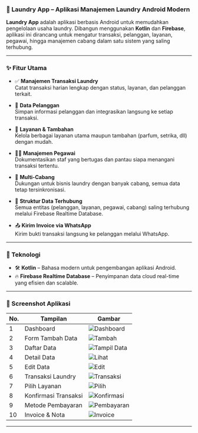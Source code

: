 ### 📱 Laundry App – Aplikasi Manajemen Laundry Android Modern

**Laundry App** adalah aplikasi berbasis Android untuk memudahkan pengelolaan usaha laundry. Dibangun menggunakan **Kotlin** dan **Firebase**, aplikasi ini dirancang untuk mengatur transaksi, pelanggan, layanan, pegawai, hingga manajemen cabang dalam satu sistem yang saling terhubung.

---

### ✨ Fitur Utama

- ✅ **Manajemen Transaksi Laundry**  
  Catat transaksi harian lengkap dengan status, layanan, dan pelanggan terkait.

- 👤 **Data Pelanggan**  
  Simpan informasi pelanggan dan integrasikan langsung ke setiap transaksi.

- 🧺 **Layanan & Tambahan**  
  Kelola berbagai layanan utama maupun tambahan (parfum, setrika, dll) dengan mudah.

- 🧑‍💼 **Manajemen Pegawai**  
  Dokumentasikan staf yang bertugas dan pantau siapa menangani transaksi tertentu.

- 🏢 **Multi-Cabang**  
  Dukungan untuk bisnis laundry dengan banyak cabang, semua data tetap tersinkronisasi.

- 🔗 **Struktur Data Terhubung**  
  Semua entitas (pelanggan, layanan, pegawai, cabang) saling terhubung melalui Firebase Realtime Database.

- 📤 **Kirim Invoice via WhatsApp**  
  Kirim bukti transaksi langsung ke pelanggan melalui WhatsApp.

---

### 🧪 Teknologi

- 🛠 **Kotlin** – Bahasa modern untuk pengembangan aplikasi Android.
- 🔥 **Firebase Realtime Database** – Penyimpanan data cloud real-time yang efisien dan scalable.

---

### 📸 Screenshot Aplikasi

| No. | Tampilan                | Gambar                                            |
| --- | ----------------------- | ------------------------------------------------- |
| 1   | Dashboard               | ![Dashboard](/Screenshot/dashboard.png)           |
| 2   | Form Tambah Data        | ![Tambah](/Screenshot/tambah.png)                 |
| 3   | Daftar Data             | ![Tampil Data](/Screenshot/tampildata.png)        |
| 4   | Detail Data             | ![Lihat](/Screenshot/lihatdata.png)               |
| 5   | Edit Data               | ![Edit](/Screenshot/edit.png)                     |
| 6   | Transaksi Laundry       | ![Transaksi](/Screenshot/transaksi.png)           |
| 7   | Pilih Layanan           | ![Pilih](/Screenshot/pilih.png)                   |
| 8   | Konfirmasi Transaksi    | ![Konfirmasi](/Screenshot/konfirmasi.png)         |
| 9   | Metode Pembayaran       | ![Pembayaran](/Screenshot/metode.png)             |
| 10  | Invoice & Nota          | ![Invoice](/Screenshot/invoice.png)               |

---